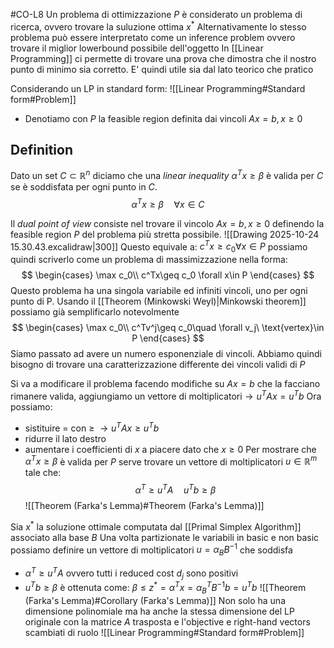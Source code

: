 #CO-L8
Un problema di ottimizzazione $P$ è considerato un problema di ricerca, ovvero trovare la suluzione ottima $x^*$ 
Alternativamente lo stesso problema può essere interpretato come un inference problem ovvero trovare il miglior lowerbound possibile dell'oggetto
In [[Linear Programming]] ci permette di trovare una prova che dimostra che il nostro punto di minimo sia corretto. E' quindi utile sia dal lato teorico che pratico

Considerando un LP in standard form:
![[Linear Programming#Standard form#Problem]]
- Denotiamo con $P$ la feasible region definita dai vincoli $Ax=b, x\geq 0$ 
## Definition 
Dato un set $C\subset \mathbb R^n$ diciamo che una *linear inequality* $\alpha^Tx\geq \beta$ è valida per $C$ se è soddisfata per ogni punto in $C$.
$$\alpha^Tx\geq \beta\quad \forall x\in C$$

Il *dual point of view* consiste nel trovare il vincolo $Ax=b, x\geq 0$  definendo la feasible region $P$ del problema più stretta possibile. 
![[Drawing 2025-10-24 15.30.43.excalidraw|300]]
Questo equivale a: $c^Tx\geq c_0 \forall x\in P$ possiamo quindi scriverlo come un problema di massimizzazione nella forma:
$$
\begin{cases}
\max c_0\\
c^Tx\geq c_0 \forall x\in P
\end{cases}
$$
Questo problema ha una singola variabile ed infiniti vincoli, uno per ogni punto di P.
Usando il [[Theorem (Minkowski Weyl)|Minkowski theorem]]  possiamo già semplificarlo notevolmente
$$
\begin{cases}
\max c_0\\
c^Tv^j\geq c_0\quad \forall v_j\ \text{vertex}\in P
\end{cases}
$$
Siamo passato ad avere un numero esponenziale di  vincoli. Abbiamo quindi bisogno di trovare una caratterizzazione differente dei vincoli validi di $P$ 


Si va a modificare il problema facendo modifiche su $Ax=b$ che la facciano rimanere valida, aggiungiamo un vettore di moltiplicatori$\rightarrow u^TAx=u^Tb$ 
Ora possiamo:
- sistituire $=$ con $\geq$ $\rightarrow u^TAx\geq u^Tb$
- ridurre il lato destro
- aumentare i coefficienti di $x$ a piacere dato che $x\geq 0$ 
Per mostrare che $\alpha^Tx\geq \beta$ è valida per $P$ serve trovare un vettore di moltiplicatori $u\in \mathbb R^m$ tale che:
$$\alpha^T\geq u^TA\quad u^Tb\geq \beta$$
![[Theorem (Farka's Lemma)#Theorem (Farka's Lemma)]]

Sia $x^*$ la soluzione ottimale computata dal [[Primal Simplex Algorithm]] associato alla base $B$
Una volta partizionate le variabili in basic e non basic possiamo definire un vettore di moltiplicatori $u=\alpha_BB^{-1}$ che soddisfa 
- $\alpha^T\geq u^TA$  ovvero tutti i reduced cost $d_j$ sono positivi
- $u^Tb\geq \beta$ è ottenuta come: $\beta\leq z^*=\alpha^Tx=\alpha_B^TB^{-1}b=u^Tb$ 
![[Theorem (Farka's Lemma)#Corollary (Farka's Lemma)]] 
Non solo ha una dimensione polinomiale ma ha anche la stessa dimensione del LP originale con la matrice $A$ trasposta e l'objective e right-hand vectors scambiati di ruolo
![[Linear Programming#Standard form#Problem]]